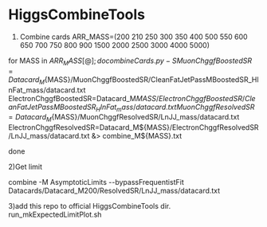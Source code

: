 # HiggsCombineTools
1) Combine cards
ARR_MASS=(200 210 250 300 350 400 500 550 600 650 700 750 800 900 1500 2000 2500 3000 4000 5000)

for MASS in ${ARR_MASS[@]};do
    combineCards.py -S MuonChggfBoostedSR=Datacard_M${MASS}/MuonChggfBoostedSR/CleanFatJetPassMBoostedSR_HlnFat_mass/datacard.txt ElectronChggfBoostedSR=Datacard_M${MASS}/ElectronChggfBoostedSR/CleanFatJetPassMBoostedSR_HlnFat_mass/datacard.txt MuonChggfResolvedSR=Datacard_M${MASS}/MuonChggfResolvedSR/LnJJ_mass/datacard.txt ElectronChggfResolvedSR=Datacard_M${MASS}/ElectronChggfResolvedSR/LnJJ_mass/datacard.txt &> combine_M${MASS}.txt

done


2)Get limit

combine -M AsymptoticLimits --bypassFrequentistFit Datacards/Datacard_M200/ResolvedSR/LnJJ_mass/datacard.txt

3)add this repo to official HiggsCombineTools dir.
run_mkExpectedLimitPlot.sh